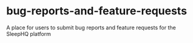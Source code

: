 # bug-reports-and-feature-requests
A place for users to submit bug reports and feature requests for the SleepHQ platform
